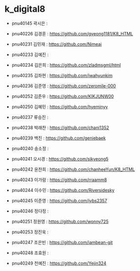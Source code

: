 # k_digital8
+ pnu40145	곽시은 : 
 
+ pnu40226	김경훈 : https://github.com/gyeong1181/K8_HTML
+ pnu40231	김민재 : https://github.com/Nimeaj
 
+ pnu40233	김예진 : 
+ pnu40234	김은희 : https://github.com/zladmsgml/html
+ pnu40235	김좌현 : https://github.com/jwahyunkim
+ pnu40236	김준영 : https://github.com/zeromile-000
+ pnu40252	김준우 : https://github.com/KIKJUNW00
+ pnu40250	김혜민 : https://github.com/hyeminyy  
+ pnu40237	류승진 : 
+ pnu40238	박래찬 : https://github.com/chani1352
+ pnu40239	백진 : https://github.com/geniebaek
+ pnu40240	송소정 : 
+ pnu40241	오시경 : https://github.com/sikyeong5 
+ pnu40242	윤찬희 : https://github.com/chanheeYun/K8_HTML
+ pnu40243	이가람 : https://github.com/rraamm8
+ pnu40244	이수민 : https://github.com/Riversidesky
+ pnu40245	이준영 : https://github.com/jybs2357
+ pnu40246	정다정 : 
+ pnu40251	정원영 : https://github.com/wonny725
+ pnu40253	정진욱 : 
+ pnu40247	조은빈 : https://github.com/iambean-git
+ pnu40248	조효원 : 
+ pnu40249	천예진 : https://github.com/Yejin324
